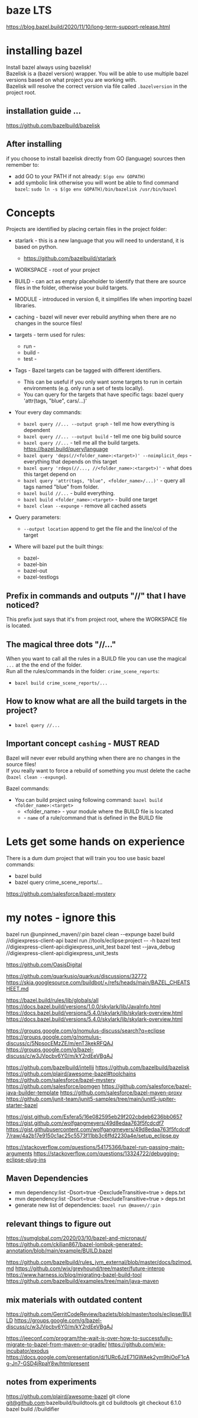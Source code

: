# baze LTS
https://blog.bazel.build/2020/11/10/long-term-support-release.html

# installing bazel
Install bazel always using bazelisk!  
Bazelisk is a (bazel version) wrapper. You will be able to use multiple bazel versions based on what project you are working with.  
Bazelisk will resolve the correct version via file called `.bazelversion` in the project root.  


## installation guide ...
https://github.com/bazelbuild/bazelisk


## After installing
if you choose to install bazelisk directly from GO (language) sources then remember to:
* add GO to your PATH if not already: `$(go env GOPATH)`
* add symbolic link otherwise you will wont be able to find command `bazel`: `sudo ln -s $(go env GOPATH)/bin/bazelisk /usr/bin/bazel`


# Concepts
Projects are identified by placing certain files in the project folder:
* starlark - this is a new language that you will need to understand, it is based on python.
  * https://github.com/bazelbuild/starlark

* WORKSPACE - root of your project
* BUILD - can act as empty placeholder to identify that there are source files in the folder, otherwise your build targets.
* MODULE - introduced in version 6, it simplifies life when importing bazel libraries.

* caching - bazel will never ever rebuild anything when there are no changes in the source files!
* targets - term used for rules: 
  * run - 
  * build -
  * test -

* Tags - Bazel targets can be tagged with different identifiers.
  * This can be useful if you only want some targets to run in certain environments (e.g. only run a set of tests locally). 
  * You can query for the targets that have specific tags: bazel query 'attr(tags, "blue", cars/...)'

* Your every day commands:
  * `bazel query //... --output graph` - tell me how everything is dependent
  * `bazel query //... --output build` - tell me one big build source
  * `bazel query //...` - tell me all the build targets. https://bazel.build/query/language 
  * `bazel query 'deps(//<folder_name>:<target>)' --noimplicit_deps` - everything that depends on this target
  * `bazel query 'rdeps(//..., //<folder_name>:<target>)'` - what does this target depend on
  * `bazel query 'attr(tags, "blue", <folder_name>/...)'` - query all tags named "blue" from folder. 
  * `bazel build //...` - build everything. 
  * `bazel build <folder_name>:<target>` - build one target
  * `bazel clean --expunge` - remove all cached assets
  
* Query parameters:
  * `--output location` append to get the file and the line/col of the target
* Where will bazel put the built things:
  * bazel-<workspace name>
  * bazel-bin
  * bazel-out
  * bazel-testlogs
  
  
## Prefix in commands and outputs "//" that I have noticed?
This prefix just says that it's from project root, where the WORKSPACE file is located.

## The magical three dots "//..."
When you want to call all the rules in a BUILD file you can use the magical `...` at the the end of the folder.  
Run all the rules/commands in the folder: `crime_scene_reports`:
* `bazel build crime_scene_reports/...`

## How to know what are all the build targets in the project?
* `bazel query //...` 
 
## Important concept `cashing` - MUST READ
Bazel will never ever rebuild anything when there are no changes in the source files!  
If you really want to force a rebuild of something you must delete the cache (`bazel clean --expunge`).  
  
Bazel commands:  
* You can build project using following command: `bazel build <folder_name>:<target>`
  * <folder_name> - your module where the BUILD file is located
  * <target> - `name` of a rule/command that is defined in the BUILD file 


# Lets get some hands on experience
There is a dum dum project that will train you too use basic bazel commands:
* bazel build
* bazel query crime_scene_reports/...

https://github.com/salesforce/bazel-mystery



# my notes - ignore this
bazel run @unpinned_maven//:pin
bazel clean --expunge
bazel build //digiexpress-client-api
bazel run //tools/eclipse:project -- -h
bazel test //digiexpress-client-api:digiexpress_unit_test
bazel test --java_debug //digiexpress-client-api:digiexpress_unit_tests


https://github.com/OasisDigital

https://github.com/quarkusio/quarkus/discussions/32772
https://skia.googlesource.com/buildbot/+/refs/heads/main/BAZEL_CHEATSHEET.md


https://bazel.build/rules/lib/globals/all
https://docs.bazel.build/versions/1.0.0/skylark/lib/JavaInfo.html
https://docs.bazel.build/versions/5.4.0/skylark/lib/skylark-overview.html
https://docs.bazel.build/versions/5.4.0/skylark/lib/skylark-overview.html

https://groups.google.com/g/nomulus-discuss/search?q=eclipse
https://groups.google.com/g/nomulus-discuss/c/5NpsocEMzZE/m/enT3kekRFQAJ
https://groups.google.com/g/bazel-discuss/c/w3JVpcbv6Y0/m/kY2rdEeVBgAJ


https://github.com/bazelbuild/intellij
https://github.com/bazelbuild/bazelisk
https://github.com/plaird/awesome-bazel#toolchains
https://github.com/salesforce/bazel-mystery
https://github.com/salesforce/pomgen
https://github.com/salesforce/bazel-java-builder-template
https://github.com/salesforce/bazel-maven-proxy
https://github.com/junit-team/junit5-samples/tree/main/junit5-jupiter-starter-bazel


https://gist.github.com/Esfera5/16e082595eb29f202cbdeb6236bb0657
https://gist.github.com/wolfgangmeyers/49d8edaa763f5fcdcdf7
https://gist.githubusercontent.com/wolfgangmeyers/49d8edaa763f5fcdcdf7/raw/4a2b17e9150c1ac25c5573f11bb3c6ffd2230a4e/setup_eclipse.py

https://stackoverflow.com/questions/54175366/bazel-run-passing-main-arguments
https://stackoverflow.com/questions/13324722/debugging-eclipse-plug-ins



## Maven Dependencies
* mvn dependency:list -Dsort=true -DexcludeTransitive=true > deps.txt
* mvn dependency:list -Dsort=true -DexcludeTransitive=true > deps.txt
* generate new list of dependencies: ``bazel run @maven//:pin``


## relevant things to figure out
https://sumglobal.com/2020/03/10/bazel-and-micronaut/
https://github.com/ckilian867/bazel-lombok-generated-annotation/blob/main/example/BUILD.bazel

https://github.com/bazelbuild/rules_jvm_external/blob/master/docs/bzlmod.md
https://github.com/wix/greyhound/tree/master/future-interop
https://www.harness.io/blog/migrating-bazel-build-tool
https://github.com/bazelbuild/examples/tree/main/java-maven


## mix materials with outdated content
https://github.com/GerritCodeReview/bazlets/blob/master/tools/eclipse/BUILD
https://groups.google.com/g/bazel-discuss/c/w3JVpcbv6Y0/m/kY2rdEeVBgAJ

https://jeeconf.com/program/the-wait-is-over-how-to-successfully-migrate-to-bazel-from-maven-or-gradle/
https://github.com/wix-incubator/exodus
https://docs.google.com/presentation/d/1URc6JzE71GWAek2ym9hiOoF1cAg-Jn7-GSD4jRpaY8w/htmlpresent



## notes from experiments
https://github.com/plaird/awesome-bazel
git clone git@github.com:bazelbuild/buildtools.git
cd buildtools
git checkout 6.1.0
bazel build //buildifier





